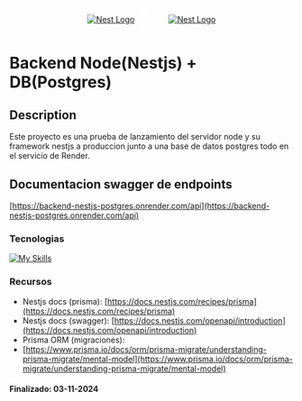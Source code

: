 <p align="center" style="display: flex; align-items: center; justify-content: center; gap: 10px">
  <a href="http://nestjs.com/" target="blank"><img src="https://nestjs.com/img/logo-small.svg" width="120" alt="Nest Logo" /></a>
    <a target="blank"><img src="src/assets/icon_plus.png" width="40"/></a>
  <a href="https://www.postgresql.org/docs/" target="blank"><img src="https://static-00.iconduck.com/assets.00/postgresql-icon-1987x2048-v2fkmdaw.png" width="120" alt="Nest Logo" /></a>
</p>

# Backend Node(Nestjs) + DB(Postgres)
## Description
Este proyecto es una prueba de lanzamiento del servidor node y su framework nestjs a produccion junto a una base de datos postgres todo en el servicio de Render.

## Documentacion swagger de endpoints

[https://backend-nestjs-postgres.onrender.com/api](https://backend-nestjs-postgres.onrender.com/api)

### Tecnologias

[![My Skills](https://skillicons.dev/icons?i=nodejs,nestjs,postgres,prisma,docker&perline=3)](https://skillicons.dev)

### Recursos

- Nestjs docs (prisma): 
[https://docs.nestjs.com/recipes/prisma](https://docs.nestjs.com/recipes/prisma)
- Nestjs docs (swagger): 
[https://docs.nestjs.com/openapi/introduction](https://docs.nestjs.com/openapi/introduction)
- Prisma ORM (migraciones):
- [https://www.prisma.io/docs/orm/prisma-migrate/understanding-prisma-migrate/mental-model](https://www.prisma.io/docs/orm/prisma-migrate/understanding-prisma-migrate/mental-model)

#### Finalizado: 03-11-2024